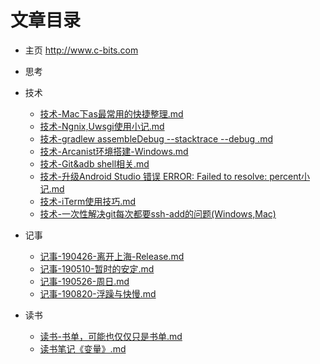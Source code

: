 # 文章目录
- 主页
http://www.c-bits.com

- 思考


- 技术
  - [技术-Mac下as最常用的快捷整理.md](https://github.com/YangLian20009/Kinyangxiaxia/blob/master/%E6%8A%80%E6%9C%AF/%E6%8A%80%E6%9C%AF-Mac%E4%B8%8Bas%E6%9C%80%E5%B8%B8%E7%94%A8%E7%9A%84%E5%BF%AB%E6%8D%B7%E6%95%B4%E7%90%86.md)
  - [技术-Ngnix,Uwsgi使用小记.md](https://github.com/YangLian20009/Kinyangxiaxia/blob/master/%E6%8A%80%E6%9C%AF/%E6%8A%80%E6%9C%AF-Ngnix%2CUwsgi%E4%BD%BF%E7%94%A8%E5%B0%8F%E8%AE%B0.md)
  - [技术-gradlew assembleDebug --stacktrace --debug .md](https://github.com/YangLian20009/Kinyangxiaxia/blob/master/%E6%8A%80%E6%9C%AF/%E6%8A%80%E6%9C%AF-gradlew%20assembleDebug%20--stacktrace%20--debug.md)
  - [技术-Arcanist环境搭建-Windows.md](https://github.com/YangLian20009/Kinyangxiaxia/blob/master/%E6%8A%80%E6%9C%AF/%E6%8A%80%E6%9C%AF-Arcanist%E7%8E%AF%E5%A2%83%E6%90%AD%E5%BB%BA-Windows.md)
  - [技术-Git&adb shell相关.md](https://github.com/YangLian20009/Kinyangxiaxia/blob/master/%E6%8A%80%E6%9C%AF/%E6%8A%80%E6%9C%AF-Git&adb%20shell%E7%9B%B8%E5%85%B3.md)
  - [技术-升级Android Studio 错误 ERROR: Failed to resolve: percent小记.md](https://github.com/YangLian20009/LianGe/blob/master/%E6%8A%80%E6%9C%AF/%E6%8A%80%E6%9C%AF-%E5%8D%87%E7%BA%A7Android%20Studio%20%E9%94%99%E8%AF%AF%20ERROR%20Failed%20to%20resolve%20percent%E5%B0%8F%E8%AE%B0.md)
  - [技术-iTerm使用技巧.md](https://github.com/YangLian20009/Kinyangxiaxia/blob/master/%E6%8A%80%E6%9C%AF/%E6%8A%80%E6%9C%AF-iTerm%E4%BD%BF%E7%94%A8%E6%8A%80%E5%B7%A7.md)
  - [技术-一次性解决git每次都要ssh-add的问题(Windows,Mac)](https://github.com/YangLian20009/LianGe/blob/master/%E6%8A%80%E6%9C%AF/%E6%8A%80%E6%9C%AF-%E4%B8%80%E6%AC%A1%E6%80%A7%E8%A7%A3%E5%86%B3git%E6%AF%8F%E6%AC%A1%E9%83%BD%E8%A6%81ssh-add%E7%9A%84%E9%97%AE%E9%A2%98Windows%26Mac.md)
  
  

- 记事
  - [记事-190426-离开上海-Release.md](https://github.com/YangLian20009/Kinyangxiaxia/blob/master/%E8%AE%B0%E4%BA%8B/%E8%AE%B0%E4%BA%8B-190426-%E7%A6%BB%E5%BC%80%E4%B8%8A%E6%B5%B7-Release.md)
  - [记事-190510-暂时的安定.md](https://github.com/YangLian20009/Kinyangxiaxia/blob/master/%E8%AE%B0%E4%BA%8B/%E8%AE%B0%E4%BA%8B-190510-%E6%9A%82%E6%97%B6%E7%9A%84%E5%AE%89%E5%AE%9A.md)
  - [记事-190526-周日.md](https://github.com/YangLian20009/Kinyangxiaxia/blob/master/%E8%AE%B0%E4%BA%8B/%E8%AE%B0%E4%BA%8B-190526-%E5%91%A8%E6%97%A5.md)
  - [记事-190820-浮躁与快慢.md](https://github.com/YangLian20009/Kinyangxiaxia/blob/master/%E8%AE%B0%E4%BA%8B/%E8%AE%B0%E4%BA%8B-190820-%E6%B5%AE%E8%BA%81%E4%B8%8E%E5%BF%AB%E6%85%A2.md)




- 读书
  - [读书-书单，可能也仅仅只是书单.md](https://github.com/YangLian20009/Kinyangxiaxia/blob/master/%E8%AF%BB%E4%B9%A6/%E8%AF%BB%E4%B9%A6-%E4%B9%A6%E5%8D%95%EF%BC%8C%E5%8F%AF%E8%83%BD%E4%B9%9F%E4%BB%85%E4%BB%85%E5%8F%AA%E6%98%AF%E4%B9%A6%E5%8D%95.md)
  - [读书笔记《变量》.md](https://github.com/YangLian20009/Kinyangxiaxia/blob/master/%E8%AF%BB%E4%B9%A6/%E8%AF%BB%E4%B9%A6%E7%AC%94%E8%AE%B0%E3%80%8A%E5%8F%98%E9%87%8F%E3%80%8B.md)
